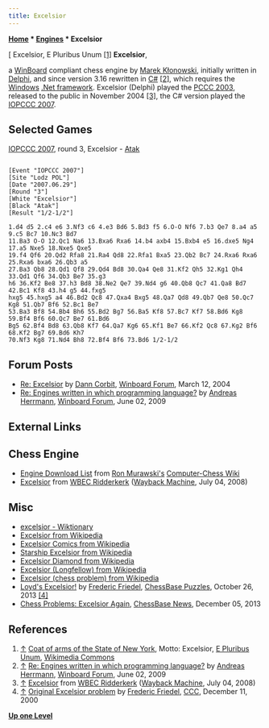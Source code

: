 ```yaml
---
title: Excelsior
---
```

**[Home](Home "Home") * [Engines](Engines "Engines") * Excelsior**

\[ Excelsior, E Pluribus Unum <a id="cite-note-1" href="#cite-ref-1">[1]</a>
**Excelsior**,

a [WinBoard](WinBoard "WinBoard") compliant chess engine by [Marek Kłonowski](Marek_K%C5%82onowski "Marek Kłonowski"), initially written in [Delphi](Delphi "Delphi"), and since version 3.16 rewritten in [C#](C_sharp "C sharp")
<a id="cite-note-2" href="#cite-ref-2">[2]</a>,
which requires the [Windows](Windows "Windows") [.Net framework](https://en.wikipedia.org/wiki/.NET_Framework).
Excelsior (Delphi) played the [PCCC 2003](PCCC_2003 "PCCC 2003"), released to the public in November 2004 <a id="cite-note-3" href="#cite-ref-3">[3]</a>,
the C# version played the [IOPCCC 2007](IOPCCC_2007 "IOPCCC 2007").

## Selected Games

[IOPCCC 2007](IOPCCC_2007 "IOPCCC 2007"), round 3, Excelsior - [Atak](Atak "Atak")

```

[Event "IOPCCC 2007"]
[Site "Lodz POL"]
[Date "2007.06.29"]
[Round "3"]
[White "Excelsior"]
[Black "Atak"]
[Result "1/2-1/2"]

1.d4 d5 2.c4 e6 3.Nf3 c6 4.e3 Bd6 5.Bd3 f5 6.O-O Nf6 7.b3 Qe7 8.a4 a5 9.c5 Bc7 10.Nc3 Bd7 
11.Ba3 O-O 12.Qc1 Na6 13.Bxa6 Rxa6 14.b4 axb4 15.Bxb4 e5 16.dxe5 Ng4 17.a5 Nxe5 18.Nxe5 Qxe5 
19.f4 Qf6 20.Qd2 Rfa8 21.Ra4 Qd8 22.Rfa1 Bxa5 23.Qb2 Bc7 24.Rxa6 Rxa6 25.Rxa6 bxa6 26.Qb3 a5 
27.Ba3 Qb8 28.Qd1 Qf8 29.Qd4 Bd8 30.Qa4 Qe8 31.Kf2 Qh5 32.Kg1 Qh4 33.Qd1 Qf6 34.Qb3 Be7 35.g3 
h6 36.Kf2 Be8 37.h3 Bd8 38.Ne2 Qe7 39.Nd4 g6 40.Qb8 Qc7 41.Qa8 Bd7 42.Bc1 Kf8 43.h4 g5 44.fxg5 
hxg5 45.hxg5 a4 46.Bd2 Qc8 47.Qxa4 Bxg5 48.Qa7 Qd8 49.Qb7 Qe8 50.Qc7 Kg8 51.Qb7 Bf6 52.Bc1 Be7 
53.Ba3 Bf8 54.Bb4 Bh6 55.Bd2 Bg7 56.Ba5 Kf8 57.Bc7 Kf7 58.Bd6 Kg8 59.Bf4 Bf6 60.Qc7 Be7 61.Bd6 
Bg5 62.Bf4 Bd8 63.Qb8 Kf7 64.Qa7 Kg6 65.Kf1 Be7 66.Kf2 Qc8 67.Kg2 Bf6 68.Kf2 Bg7 69.Bd6 Kh7 
70.Nf3 Kg8 71.Nd4 Bh8 72.Bf4 Bf6 73.Bd6 1/2-1/2

```

## Forum Posts

- [Re: Excelsior](http://www.open-aurec.com/wbforum/viewtopic.php?f=18&t=46859&p=177255) by [Dann Corbit](Dann_Corbit "Dann Corbit"), [Winboard Forum](Computer_Chess_Forums "Computer Chess Forums"), March 12, 2004
- [Re: Engines written in which programming language?](http://www.open-aurec.com/wbforum/viewtopic.php?f=4&t=50192&p=190070#p190070) by [Andreas Herrmann](Andreas_Herrmann "Andreas Herrmann"), [Winboard Forum](Computer_Chess_Forums "Computer Chess Forums"), June 02, 2009

## External Links

## Chess Engine

- [Engine Download List](http://www.computer-chess.org/doku.php?id=computer_chess:wiki:download:engine_download_list) from [Ron Murawski's](Ron_Murawski "Ron Murawski") [Computer-Chess Wiki](http://computer-chess.org/doku.php?id=home)
- [Excelsior](https://web.archive.org/web/20080704173304/http://wbec-ridderkerk.nl/html/details1/Excelsior.html) from [WBEC Ridderkerk](WBEC "WBEC") ([Wayback Machine](https://en.wikipedia.org/wiki/Wayback_Machine), July 04, 2008)

## Misc

- [excelsior - Wiktionary](http://en.wiktionary.org/wiki/excelsior)
- [Excelsior from Wikipedia](https://en.wikipedia.org/wiki/Excelsior)
- [Excelsior Comics from Wikipedia](https://en.wikipedia.org/wiki/Loners)
- [Starship Excelsior from Wikipedia](https://en.wikipedia.org/wiki/Starship_Excelsior)
- [Excelsior Diamond from Wikipedia](https://en.wikipedia.org/wiki/Excelsior_Diamond)
- [Excelsior (Longfellow) from Wikipedia](https://en.wikipedia.org/wiki/Excelsior_%28Longfellow%29)
- [Excelsior (chess problem) from Wikipedia](https://en.wikipedia.org/wiki/Excelsior_%28chess_problem%29)
- [Loyd's Excelsior!](https://en.chessbase.com/post/chebase-puzzles-loyds-excelsior-261013) by [Frederic Friedel](Frederic_Friedel "Frederic Friedel"), [ChessBase Puzzles](ChessBase "ChessBase"), October 26, 2013 <a id="cite-note-4" href="#cite-ref-4">[4]</a>
- [Chess Problems: Excelsior Again](https://en.chessbase.com/post/chess-problems-excelsior-again), [ChessBase News](ChessBase "ChessBase"), December 05, 2013

## References

1. <a id="cite-ref-1" href="#cite-note-1">↑</a> [Coat of arms of the State of New York](https://en.wikipedia.org/wiki/Coat_of_arms_of_New_York), Motto: Excelsior, [E Pluribus Unum](https://en.wikipedia.org/wiki/E_pluribus_unum), [Wikimedia Commons](https://en.wikipedia.org/wiki/Wikimedia_Commons)
1. <a id="cite-ref-2" href="#cite-note-2">↑</a> [Re: Engines written in which programming language?](http://www.open-aurec.com/wbforum/viewtopic.php?f=4&t=50192&p=190070#p190070) by [Andreas Herrmann](Andreas_Herrmann "Andreas Herrmann"), [Winboard Forum](Computer_Chess_Forums "Computer Chess Forums"), June 02, 2009
1. <a id="cite-ref-3" href="#cite-note-3">↑</a> [Excelsior](https://web.archive.org/web/20080704173304/http://wbec-ridderkerk.nl/html/details1/Excelsior.html) from [WBEC Ridderkerk](WBEC "WBEC") ([Wayback Machine](https://en.wikipedia.org/wiki/Wayback_Machine), July 04, 2008)
1. <a id="cite-ref-4" href="#cite-note-4">↑</a> [Original Excelsior problem](https://www.stmintz.com/ccc/index.php?id=144445) by [Frederic Friedel](Frederic_Friedel "Frederic Friedel"), [CCC](CCC "CCC"), December 11, 2000

**[Up one Level](Engines "Engines")**

